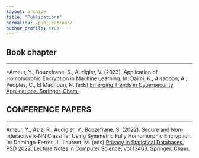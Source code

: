 ```yaml
---
layout: archive
title: "Publications"
permalink: /publications/
author_profile: true
---
```


## Book chapter
___
*Ameur, Y., Bouzefrane, S., Audigier, V. (2023). Application of Homomorphic Encryption in Machine Learning. In: Daimi, K., Alsadoon, A., Peoples, C., El Madhoun, N. (eds)  <a href="https://doi.org/10.1007/978-3-031-09640-2_18"> Emerging Trends in Cybersecurity Applications. Springer, Cham. </a>

## CONFERENCE PAPERS
___
Ameur, Y., Aziz, R., Audigier, V., Bouzefrane, S. (2022). Secure and Non-interactive k-NN Classifier Using Symmetric Fully Homomorphic Encryption. In: Domingo-Ferrer, J., Laurent, M. (eds)  <a href="https://doi.org/10.1007/978-3-031-13945-1_11"> Privacy in Statistical Databases. PSD 2022. Lecture Notes in Computer Science, vol 13463. Springer, Cham.</a>
